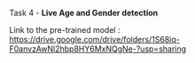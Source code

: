  Task 4 - **Live Age and Gender detection**
 
 Link to the pre-trained model : https://drive.google.com/drive/folders/1S68iq-F0anvzAwNl2hbp8HY6MxNQgNe-?usp=sharing
